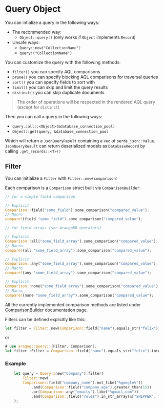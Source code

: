 
# Query Object

You can intialize a query in the following ways:
- The recommended way:
    * `Object::query()` (only works if `Object` implements `Record`)
- Unsafe ways:
    * `Query::new("CollectionName")`
    * `query!("CollectionName")`

You can customize the query with the following methods:
* `filter()` you can specify AQL comparisons
* `prune()` you can specify blocking AQL comparisons for traversal queries
* `sort()` you can specify fields to sort with
* `limit()` you can skip and limit the query results
* `distinct()` you can skip duplicate documents
> The order of operations will be respected in the rendered AQL query (except for `distinct`)

Then you can call a query in the following ways:
* `query.call::<Object>(&database_connection_pool)`
* `Object::get(query, &database_connection_pool`

Which will return a `JsonQueryResult` containing a `Vec` of `serde_json::Value`.
`JsonQueryResult` can return deserialized models as `DatabaseRecord` by calling `.get_records::<T>()`

## Filter

You can initialize a `Filter` with `Filter::new(comparison)`

Each comparison is a `Comparison` struct built via `ComparisonBuilder`:
 ```rust
// for a simple field comparison

// Explicit
Comparison::field("some_field").some_comparison("compared_value");
// Macro
compare!(field "some_field").some_comparison("compared_value");

// for field arrays (see ArangoDB operators)

// Explicit
Comparison::all("some_field_array").some_comparison("compared_value");
// Macro
compare!(all "some_field_array").some_comparison("compared_value");

// Explicit
Comparison::any("some_field_array").some_comparison("compared_value");
// Macro
compare!(any "some_field_array").some_comparison("compared_value");

// Explicit
Comparison::none("some_field_array").some_comparison("compared_value");
// Macro
compare!(none "some_field_array").some_comparison("compared_value");
 ```
All the currently implemented comparison methods are listed under [ComparisonBuilder][ComparisonBuilder] documentation page.

Filters can be defined explicitly like this:

 ```rust
 let filter = Filter::new(Comparison::field("name").equals_str("felix"));
 ```

or

 ```rust
# use aragog::query::{Filter, Comparison};
 let filter :Filter = Comparison::field("name").equals_str("felix").into();
 ```

### Example

```rust
    let query = Query::new("Company").filter(
        Filter::new(
        Comparison::field("company_name").not_like("%google%"))
            .and(Comparison::field("company_age").greater_than(15))
            .or(Comparison::any("emails").like("%gmail.com"))
            .and(Comparison::field("roles").in_str_array(&["SHIPPER", "FORWARDER"]))
    );
```

[ComparisonBuilder]: https://docs.rs/aragog/latest/aragog/query/struct.ComparisonBuilder.html "Comparison Builder"